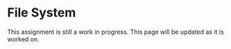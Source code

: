 # File System

This assignment is still a work in progress. This page will be updated as it is worked on.

<!-- TODO -->
